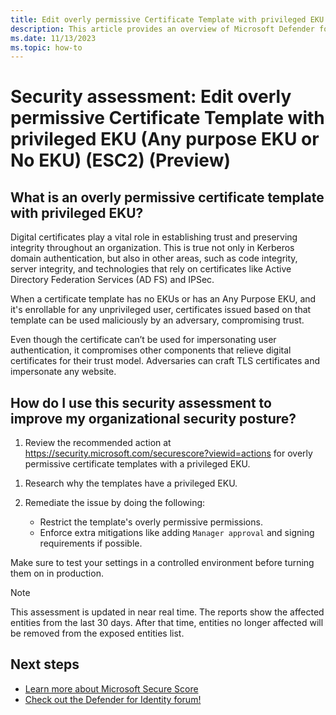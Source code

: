 ```yaml
---
title: Edit overly permissive Certificate Template with privileged EKU (Any purpose EKU or No EKU) (ESC2) | Microsoft Defender for Identity
description: This article provides an overview of Microsoft Defender for Identity's overly permissive Certificate Template with privileged EKU security posture assessment report.
ms.date: 11/13/2023
ms.topic: how-to
---
```


# Security assessment: Edit overly permissive Certificate Template with privileged EKU (Any purpose EKU or No EKU) (ESC2)  (Preview)

## What is an overly permissive certificate template with privileged EKU?

Digital certificates play a vital role in establishing trust and preserving integrity throughout an organization. This is true not only in Kerberos domain authentication, but also in other areas, such as code integrity, server integrity, and technologies that rely on certificates like Active Directory Federation Services (AD FS) and IPSec.

When a certificate template has no EKUs or has an Any Purpose EKU, and it's enrollable for any unprivileged user, certificates issued based on that template can be used maliciously by an adversary, compromising trust.

Even though the certificate can’t be used for impersonating user authentication, it compromises other components that relieve digital certificates for their trust model. Adversaries can craft TLS certificates and impersonate any website.

## How do I use this security assessment to improve my organizational security posture?

1. Review the recommended action at <https://security.microsoft.com/securescore?viewid=actions> for overly permissive certificate templates with a privileged EKU.

<!--image tbd-->

1. Research why the templates have a privileged EKU.
1. Remediate the issue by doing the following:

    - Restrict the template's overly permissive permissions.
    - Enforce extra mitigations like adding `Manager approval` and signing requirements if possible.

Make sure to test your settings in a controlled environment before turning them on in production.

> [!NOTE]
> This assessment is updated in near real time.
> The reports show the affected entities from the last 30 days. After that time, entities no longer affected will be removed from the exposed entities list.

## Next steps

- [Learn more about Microsoft Secure Score](/microsoft-365/security/defender/microsoft-secure-score)
- [Check out the Defender for Identity forum!](<https://aka.ms/MDIcommunity>)
